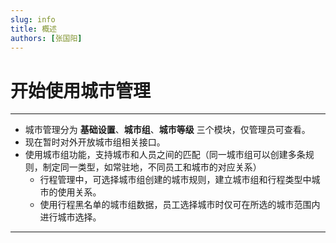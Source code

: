 ```yaml
---
slug: info
title: 概述
authors: [张国阳]
---
```


# 开始使用城市管理

---
- 城市管理分为 **基础设置**、**城市组**、**城市等级** 三个模块，仅管理员可查看。
- 现在暂时对外开放城市组相关接口。
- 使用城市组功能，支持城市和人员之间的匹配（同一城市组可以创建多条规则，制定同一类型，如常驻地，不同员工和城市的对应关系）
  - 行程管理中，可选择城市组创建的城市规则，建立城市组和行程类型中城市的使用关系。
  - 使用行程黑名单的城市组数据，员工选择城市时仅可在所选的城市范围内进行城市选择。

---




